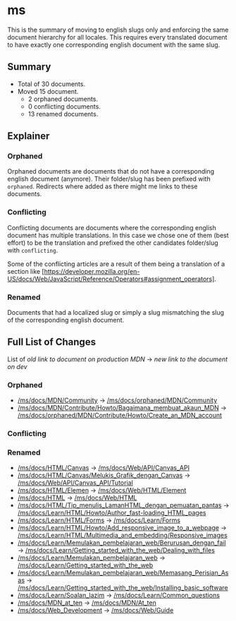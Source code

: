 # ms

This is the summary of moving to english slugs only and enforcing the same
document hierarchy for all locales. This requires every translated document to
have exactly one corresponding english document with the same slug.

## Summary

* Total of 30 documents.
* Moved 15 document.
  * 2 orphaned documents.
  * 0 conflicting documents.
  * 13 renamed documents.

## Explainer

### Orphaned

Orphaned documents are documents that do not have a corresponding english
document (anymore). Their folder/slug has been prefixed with `orphaned`.
Redirects where added as there might me links to these documents.

### Conflicting

Conflicting documents are documents where the corresponding english document has
multiple translations. In this case we chose one of them (best effort) to be the
translation and prefixed the other candidates folder/slug with `conflicting`.

Some of the conflicting articles are a result of them being a translation of a
section like
[https://developer.mozilla.org/en-US/docs/Web/JavaScript/Reference/Operators#assignment_operators].

### Renamed

Documents that had a localized slug or simply a slug mismatching the slug of the
corresponding english document.

## Full List of Changes

List of _old link to document on production MDN_
→ _new link to the document on dev_

### Orphaned

* [/ms/docs/MDN/Community](https://developer.mozilla.org/ms/docs/MDN/Community) → [/ms/docs/orphaned/MDN/Community](https://unslugged.content.dev.mdn.mozit.cloud/ms/docs/orphaned/MDN/Community)
* [/ms/docs/MDN/Contribute/Howto/Bagaimana_membuat_akaun_MDN](https://developer.mozilla.org/ms/docs/MDN/Contribute/Howto/Bagaimana_membuat_akaun_MDN) → [/ms/docs/orphaned/MDN/Contribute/Howto/Create_an_MDN_account](https://unslugged.content.dev.mdn.mozit.cloud/ms/docs/orphaned/MDN/Contribute/Howto/Create_an_MDN_account)

### Conflicting


### Renamed
* [/ms/docs/HTML/Canvas](https://developer.mozilla.org/ms/docs/HTML/Canvas) → [/ms/docs/Web/API/Canvas_API](https://unslugged.content.dev.mdn.mozit.cloud/ms/docs/Web/API/Canvas_API)
* [/ms/docs/HTML/Canvas/Melukis_Grafik_dengan_Canvas](https://developer.mozilla.org/ms/docs/HTML/Canvas/Melukis_Grafik_dengan_Canvas) → [/ms/docs/Web/API/Canvas_API/Tutorial](https://unslugged.content.dev.mdn.mozit.cloud/ms/docs/Web/API/Canvas_API/Tutorial)
* [/ms/docs/HTML/Elemen](https://developer.mozilla.org/ms/docs/HTML/Elemen) → [/ms/docs/Web/HTML/Element](https://unslugged.content.dev.mdn.mozit.cloud/ms/docs/Web/HTML/Element)
* [/ms/docs/HTML](https://developer.mozilla.org/ms/docs/HTML) → [/ms/docs/Web/HTML](https://unslugged.content.dev.mdn.mozit.cloud/ms/docs/Web/HTML)
* [/ms/docs/HTML/Tip_menulis_LamanHTML_dengan_pemuatan_pantas](https://developer.mozilla.org/ms/docs/HTML/Tip_menulis_LamanHTML_dengan_pemuatan_pantas) → [/ms/docs/Learn/HTML/Howto/Author_fast-loading_HTML_pages](https://unslugged.content.dev.mdn.mozit.cloud/ms/docs/Learn/HTML/Howto/Author_fast-loading_HTML_pages)
* [/ms/docs/Learn/HTML/Forms](https://developer.mozilla.org/ms/docs/Learn/HTML/Forms) → [/ms/docs/Learn/Forms](https://unslugged.content.dev.mdn.mozit.cloud/ms/docs/Learn/Forms)
* [/ms/docs/Learn/HTML/Howto/Add_responsive_image_to_a_webpage](https://developer.mozilla.org/ms/docs/Learn/HTML/Howto/Add_responsive_image_to_a_webpage) → [/ms/docs/Learn/HTML/Multimedia_and_embedding/Responsive_images](https://unslugged.content.dev.mdn.mozit.cloud/ms/docs/Learn/HTML/Multimedia_and_embedding/Responsive_images)
* [/ms/docs/Learn/Memulakan_pembelajaran_web/Berurusan_dengan_fail](https://developer.mozilla.org/ms/docs/Learn/Memulakan_pembelajaran_web/Berurusan_dengan_fail) → [/ms/docs/Learn/Getting_started_with_the_web/Dealing_with_files](https://unslugged.content.dev.mdn.mozit.cloud/ms/docs/Learn/Getting_started_with_the_web/Dealing_with_files)
* [/ms/docs/Learn/Memulakan_pembelajaran_web](https://developer.mozilla.org/ms/docs/Learn/Memulakan_pembelajaran_web) → [/ms/docs/Learn/Getting_started_with_the_web](https://unslugged.content.dev.mdn.mozit.cloud/ms/docs/Learn/Getting_started_with_the_web)
* [/ms/docs/Learn/Memulakan_pembelajaran_web/Memasang_Perisian_Asas](https://developer.mozilla.org/ms/docs/Learn/Memulakan_pembelajaran_web/Memasang_Perisian_Asas) → [/ms/docs/Learn/Getting_started_with_the_web/Installing_basic_software](https://unslugged.content.dev.mdn.mozit.cloud/ms/docs/Learn/Getting_started_with_the_web/Installing_basic_software)
* [/ms/docs/Learn/Soalan_lazim](https://developer.mozilla.org/ms/docs/Learn/Soalan_lazim) → [/ms/docs/Learn/Common_questions](https://unslugged.content.dev.mdn.mozit.cloud/ms/docs/Learn/Common_questions)
* [/ms/docs/MDN_at_ten](https://developer.mozilla.org/ms/docs/MDN_at_ten) → [/ms/docs/MDN/At_ten](https://unslugged.content.dev.mdn.mozit.cloud/ms/docs/MDN/At_ten)
* [/ms/docs/Web_Development](https://developer.mozilla.org/ms/docs/Web_Development) → [/ms/docs/Web/Guide](https://unslugged.content.dev.mdn.mozit.cloud/ms/docs/Web/Guide)
